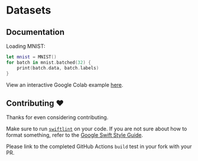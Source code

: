 # Datasets

## Documentation

Loading MNIST:

```swift
let mnist = MNIST()
for batch in mnist.batched(32) {
    print(batch.data, batch.labels)
}
```
View an interactive Google Colab example [here](https://colab.research.google.com/drive/12ny4R0RyUajdTaq42rqeBmqHIIo6FzKc).

## Contributing ❤️
Thanks for even considering contributing.

Make sure to run [`swiftlint`](https://github.com/realm/SwiftLint) on your code. If you are not sure about how to format something, refer to the [Google Swift Style Guide](https://google.github.io/swift/).

Please link to the completed GitHub Actions `build` test in your fork with your PR.
